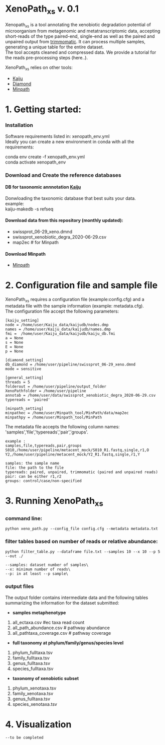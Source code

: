 # XenoPath<sub>xs</sub> v. 0.1

Xenopath<sub>xs</sub> is a tool annotating the xenobiotic degradation potential of microorganism from metagenomic and metatranscriptomic data, accepting short-reads of the type paired-end, single-end as well as the paired and unpaired output from [trimmomatic](http://www.usadellab.org/cms/?page=trimmomatic). It can process multiple samples, generating a unique table for the entire dataset.\
The tool accepts cleaned and compressed data. We provide a tutorial for the reads pre-processing steps (here..).

XenoPath<sub>xs</sub> relies on other tools:
 - [Kaiju](https://github.com/bioinformatics-centre/kaiju)
 - [Diamond](https://github.com/bbuchfink/diamond)
 - [Minpath](https://omics.informatics.indiana.edu/MinPath/)




# 1. Getting started: 

### Installation 
Software requirements listed in: xenopath_env.yml\
Ideally you can create a new environment in conda with all the requirements:

conda env create -f xenopath_env.yml\
conda activate xenopath_env

### Download and Create the reference databases

#### DB for taxonomic annnotation [Kaiju](https://github.com/bioinformatics-centre/kaiju)

Donwloading the taxonomic database that best suits your data.\
example:\
    kaiju-makedb -s refseq 
    
#### Download data from this repository (monthly updated):
- swissprot_06-29_xeno.dmnd
- swissprot_xenobiotic_degra_2020-06-29.csv
- map2ec # for Minpath

#### Download Minpath
- [Minpath](https://omics.informatics.indiana.edu/MinPath/)

# 2. Configuration file and sample file
XenoPath<sub>xs</sub> requires a configuration file (example:config.cfg) and a metadata file with the sample information (example: metadata.cfg).\
The configuration file accept the following parameters: 

    [kaiju_setting]
    node = /home/user/Kaiju_data/kaijudb/nodes.dmp
    names = /home/user/Kaiju_data/kaijudb/names.dmp
    fmi =  /home/user/Kaiju_data/kaijudb/kaiju_db.fmi
    a = None
    s = None
    E = None
    p = None

    [diamond_setting]
    db_diamond = /home/user/pipeline/swissprot_06-29_xeno.dmnd
    mode = sensitive

    [general_setting]
    threads = 5
    folderout = /home/user/pipeline/output_folder
    XenoPathfolder = /home/user/pipeline
    annotab = /home/user/data/swissprot_xenobiotic_degra_2020-06-29.csv
    typereads = 'paired'

    [minpath_setting]
    minpathec = /home/user/Minpath_tool/MinPath/data/map2ec
    minpathpy = /home/user/Minpath_tool/MinPath

The metadata file accepts the following column names: 'samples','file','typereads','pair','groups'.

    example :
    samples,file,typereads,pair,groups
    S010,/home/user/pipeline/metacent_mock/S010_R1.fastq,single,r1,O
    Y2,/home/user/pipeline/metacent_mock/Y2_R1.fastq,single,r1,Y

    samples: the sample name
    file: the path to the file
    typereads: paired, unpaired, trimmomatic (paired and unpaired reads)
    pair: can be either r1,r2
    groups: control/case/non-specified


# 3. Running XenoPath<sub>xs</sub> 
    
### command line:
    python xeno_path.py --config_file config.cfg --metadata metadata.txt
    
### filter tables based on number of reads or relative abundance: 
    python filter_table.py --dataframe file.txt --samples 10 --x 10 --p 5 --out ./
    
    --samples: dataset number of samples\
    --x: minimum number of reads\
    --p: in at least --p sample\
    
### output files
The output folder contains intermediate data and the following tables summarizing the information for the dataset submitted: 
 - <strong>samples metaphenotype</strong>
1. all_ectaxa.csv #ec taxa read count 
1. all_path_abundance.csv #  pathway abundance
1. all_pathtaxa_coverage.csv # pathway coverage 
    
- <strong>full taxonomy at phylum/family/genus/species level</strong>
1. phylum_fulltaxa.tsv  
1. family_fulltaxa.tsv
1. genus_fulltaxa.tsv
1. species_fulltaxa.tsv
    
- <strong>taxonomy of xenobiotic subset</strong>
1. phylum_xenotaxa.tsv
1. family_xenotaxa.tsv       
1. genus_fulltaxa.tsv
1. species_xenotaxa.tsv
   

    
# 4. Visualization 
    
    --to be completed
    
    
